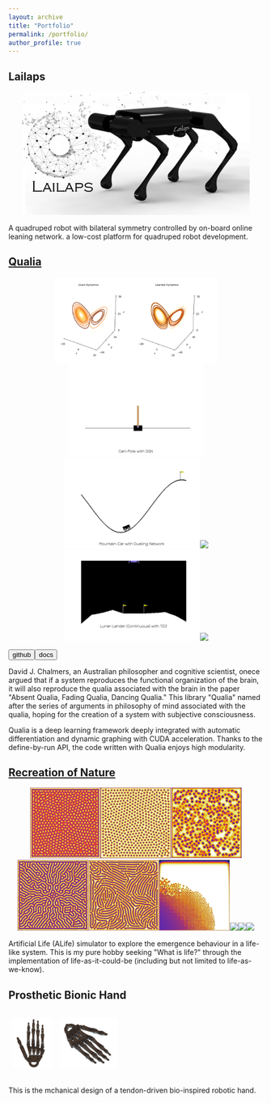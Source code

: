 ```yaml
---
layout: archive
title: "Portfolio"
permalink: /portfolio/
author_profile: true
---
```


## Lailaps
<p align="center"><img src="/images/lailaps.PNG" width="450"/></p>

A quadruped robot with bilateral symmetry controlled by on-board online leaning network. a low-cost platform for quadruped robot development.


## [Qualia](https://github.com/Kashu7100/Qualia2.0)
<p align="center"><img src="https://github.com/Kashu7100/Qualia2.0/blob/master/assets/lorenz_compare.png" height="170"/><img src="https://github.com/Kashu7100/Qualia2.0/blob/master/assets/cartpole_dqn.gif" height="180"/><img src="https://github.com/Kashu7100/Qualia2.0/blob/master/assets/mountaincar_duelingnet.gif" height="180"/><img src="https://github.com/Kashu7100/Qualia2.0/blob/master/assets/baseball.gif" height="200"/><img src="https://github.com/Kashu7100/Qualia2.0/blob/master/assets/lunar_lander_cont_td3.gif" height="180"/><img src="https://github.com/Kashu7100/Qualia2.0/blob/master/assets/bipedal_walker_td3.gif" height="180"/></p>

<button class="btn btn-round btn-sm btn-ghost-blue" onclick="location.href='https://github.com/Kashu7100/Qualia2.0'">github</button><button class="btn btn-round btn-sm btn-ghost-blue" onclick="location.href='https://kashu7100.github.io/Qualia2.0/index.html'">docs</button>

David J. Chalmers, an Australian philosopher and cognitive scientist, onece argued that if a system reproduces the functional organization of the brain, it will also reproduce the qualia associated with the brain in the paper "Absent Qualia, Fading Qualia, Dancing Qualia." This library "Qualia" named after the series of arguments in philosophy of mind associated with the qualia, hoping for the creation of a system with subjective consciousness.

Qualia is a deep learning framework deeply integrated with automatic differentiation and dynamic graphing with CUDA acceleration. Thanks to the define-by-run API, the code written with Qualia enjoys high modularity.

## [Recreation of Nature](https://github.com/Kashu7100/Recreation-of-Nature)
<p align="center"><img src="https://github.com/Kashu7100/Recreation-of-Nature/blob/master/assets/self_replacing_spots.png" height="140"/><img src="https://github.com/Kashu7100/Recreation-of-Nature/blob/master/assets/stable_spots.png" height="140"/><img src="https://github.com/Kashu7100/Recreation-of-Nature/blob/master/assets/unstable_spots.png" height="140"/><img src="https://github.com/Kashu7100/Recreation-of-Nature/blob/master/assets/labyrinthine_pattern.png" height="140"/><img src="https://github.com/Kashu7100/Recreation-of-Nature/blob/master/assets/worm_like_pattern.png" height="140"/><img src="https://github.com/Kashu7100/Recreation-of-Nature/blob/master/assets/fk_map.png" height="140"/><img src="https://github.com/Kashu7100/Recreation-of-Nature/blob/master/assets/boids_swarm_formation.gif" height="185"/><img src="https://github.com/Kashu7100/Recreation-of-Nature/blob/master/assets/boids_predator_prey.gif" height="185"/><img src="https://github.com/Kashu7100/Recreation-of-Nature/blob/master/assets/pps.gif" height="185"/></p>

Artificial Life (ALife) simulator to explore the emergence behaviour in a life-like system. This is my pure hobby seeking "What is life?" through the implementation of life-as-it-could-be (including but not limited to life-as-we-know).

## Prosthetic Bionic Hand
<table style="width:100%;border:0px;border-spacing:0px;border-collapse:separate;margin-right:auto;margin-left:auto;">
  <tbody>
    <tr>
      <td>
        <p align="center"><img src="/images/hand.PNG" height="100"/></p>
      </td>
      <td>
        <p align="center"><img src="/images/hand2.PNG" height="100"/></p>
      </td>
    </tr>
  </tbody>
</table>

This is the mchanical design of a tendon-driven bio-inspired robotic hand.  
